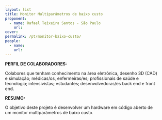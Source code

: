 ```yaml
---
layout: list
title: Monitor Multiparâmetros de baixo custo
proponent:
  - name: Rafael Teixeira Santos - São Paulo 
    url: 
cover:
permalink: /pt/monitor-baixo-custo/
people:
  - name: 
    url: 
---
```


**PERFIL DE COLABORADORES:**
  
Colabores que tenham conhecimento na área eletrônica, desenho 3D (CAD) e simulação; médicas/os, enfermeiras/es; profissionais de saúde e tecnologia; intensivistas; estudantes; desenvolvedoras/es back end e front end. 

**RESUMO:**
  
O objetivo deste projeto é desenvolver um hardware em código aberto de um monitor multiparâmetros de baixo custo. 